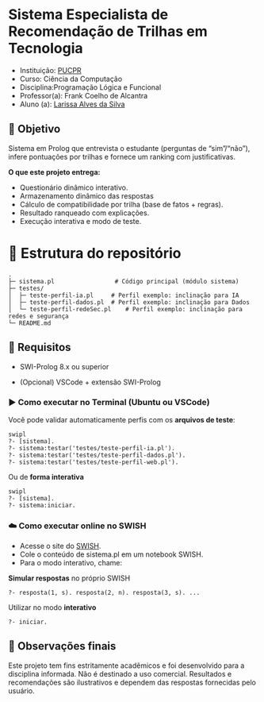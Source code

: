 # Sistema Especialista de Recomendação de Trilhas em Tecnologia

- Instituição: [PUCPR](https://www.pucpr.br/)
- Curso: Ciência da Computação
- Disciplina:Programação Lógica e Funcional
- Professor(a): Frank Coelho de Alcantra
- Aluno (a): [Larissa Alves da Silva](https://github.com/larissa04alves)

## 🎯 Objetivo

Sistema em Prolog que entrevista o estudante (perguntas de “sim”/“não”), infere pontuações por trilhas e fornece um ranking com justificativas.

**O que este projeto entrega:**

- Questionário dinâmico interativo.
- Armazenamento dinâmico das respostas
- Cálculo de compatibilidade por trilha (base de fatos + regras).
- Resultado ranqueado com explicações.
- Execução interativa e modo de teste.

# 📁 Estrutura do repositório

```
.
├─ sistema.pl                 # Código principal (módulo sistema)
├─ testes/
│  ├─ teste-perfil-ia.pl     # Perfil exemplo: inclinação para IA
│  ├─ teste-perfil-dados.pl  # Perfil exemplo: inclinação para Dados
│  └─ teste-perfil-redeSec.pl    # Perfil exemplo: inclinação para redes e segurança
└─ README.md
```

## 🧰 Requisitos

- SWI-Prolog 8.x ou superior

- (Opcional) VSCode + extensão SWI-Prolog

### ▶️ Como executar no Terminal (Ubuntu ou VSCode)

Você pode validar automaticamente perfis com os **arquivos de teste**:

```
swipl
?- [sistema].
?- sistema:testar('testes/teste-perfil-ia.pl').
?- sistema:testar('testes/teste-perfil-dados.pl').
?- sistema:testar('testes/teste-perfil-web.pl').
```

Ou de **forma interativa**

```
swipl
?- [sistema].
?- sistema:iniciar.
```

### ☁️ Como executar online no SWISH

- Acesse o site do [SWISH](https://swish.swi-prolog.org/).
- Cole o conteúdo de sistema.pl em um notebook SWISH.
- Para o modo interativo, chame:

**Simular respostas** no próprio SWISH

```
?- resposta(1, s). resposta(2, n). resposta(3, s). ...
```

Utilizar no modo **interativo**

```
?- iniciar.
```

## 📜 Observações finais

Este projeto tem fins estritamente acadêmicos e foi desenvolvido para a disciplina informada. Não é destinado a uso comercial. Resultados e recomendações são ilustrativos e dependem das respostas fornecidas pelo usuário.

